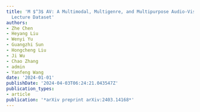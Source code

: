 ```yaml
---
title: 'M $^3$ AV: A Multimodal, Multigenre, and Multipurpose Audio-Visual Academic
  Lecture Dataset'
authors:
- Zhe Chen
- Heyang Liu
- Wenyi Yu
- Guangzhi Sun
- Hongcheng Liu
- Ji Wu
- Chao Zhang
- admin
- Yanfeng Wang
date: '2024-01-01'
publishDate: '2024-04-03T06:24:21.043547Z'
publication_types:
- article
publication: '*arXiv preprint arXiv:2403.14168*'
---
```

